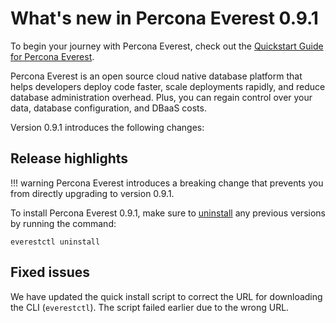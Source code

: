 # What's new in Percona Everest 0.9.1

To begin your journey with Percona Everest, check out the [Quickstart Guide for Percona Everest](../quickstart-guide/quick-install.md).

Percona Everest is an open source cloud native database platform that helps developers deploy code faster, scale deployments rapidly, and reduce database administration overhead. Plus, you can regain control over your data, database configuration, and DBaaS costs.

Version 0.9.1 introduces the following changes:



## Release highlights

!!! warning
    Percona Everest introduces a breaking change that prevents you from directly upgrading to version 0.9.1.

To install Percona Everest 0.9.1, make sure to [uninstall](https://docs.percona.com/everest/install/uninstallEverest.html) any previous versions by running the command:

    everestctl uninstall


## Fixed issues

We have updated the quick install script to correct the URL for downloading the CLI (`everestctl`). The script failed earlier due to the wrong URL.





